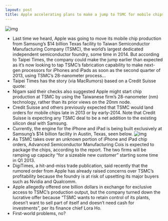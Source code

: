 ```yaml
---
layout: post
title: Apple accelerating plans to make a jump to TSMC for mobile chips
---
```

![img](http://media.idownloadblog.com/wp-content/uploads/2012/10/Apple_A6X_chip.jpeg)
* Last time we heard, Apple was going to move its mobile chip production from Samsung’s $14 billion Texas facility to Taiwan Semiconductor Manufacturing Company (TSMC), the world’s largest dedicated independent semiconductor foundry, some time in 2014. But according to Taipei Times, the company could make the jump earlier than expected as it’s now looking to tap TSMC’s fabrication capability to make next-gen processors for iPhones and iPads as soon as the second quarter of 2013, using TSMC’s 28-nanometer process…
* Taipei Times has the story (via MacRumors) based on a Credit Suisse quote:
* Nigam said their checks also suggested Apple might start chip production at TSMC by using the Taiwanese firm’s 28-nanometer (nm) technology, rather than its prior views on the 20nm node.
* Credit Suisse and others previously expected that TSMC would land orders for mobile chips late in 2013 or by early-2014. Note that Credit Suisse is expecting any TSMC deal to be a net addition to the existing silicon deal with Samsung.
* Currently, the engine for the iPhone and iPad is being built exclusively at Samsung’s $14 billion facility in Austin, Texas, seen below.
![img](http://media.idownloadblog.com/wp-content/uploads/2012/11/Samsung-Austin-plant-e1353099940474.jpg)
* As TSMC takes over an unknown portion of iPhone and iPad chip orders, Advanced Semiconductor Manufacturing Cois is expected to package the chips, according to the report. The two firms will be ramping up capacity “for a sizeable new customer” starting some time in Q1 2013.
* DigiTimes, a hit-and-miss trade publication, said recently that the rumored order from Apple has already raised concerns over TSMC’s profitability because the foundry is at risk of upsetting its major buyers such as Nvidia and Qualcomm.
* Apple allegedly offered one billion dollars in exchange for exclusive access to TSMC’s production output, but the company turned down the lucrative offer because “TSMC wants to retain control of its plants, doesn’t want to sell part of itself and doesn’t need cash for investments”, per its finance chief Lora Ho.
* First-world problems, no?

